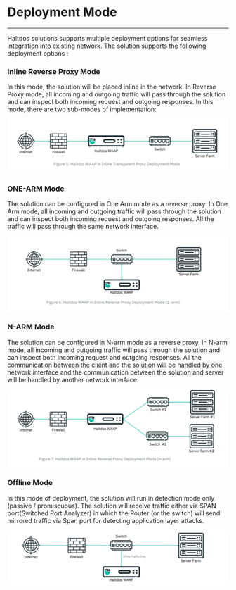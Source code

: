 # Deployment Mode
---

Haltdos solutions supports multiple deployment options for seamless integration into existing network.
The solution supports the following deployment options :

### Inline Reverse Proxy Mode

In this mode, the solution will be placed inline in the network. In Reverse Proxy mode, all incoming and outgoing traffic will pass through the solution and can inspect both incoming request and outgoing responses. In this mode, there are two sub-modes of implementation:

![inline-reverse-proxy](/img/mssp/v8/docs/inline-reverse-proxy.png)

### ONE-ARM Mode

The solution can be configured in One Arm mode as a reverse proxy. In One Arm mode, all incoming and outgoing traffic will pass through the solution and can inspect both incoming request and outgoing responses. All the traffic will pass through the same network interface.

![one-arm-mode](/img/mssp/v8/docs/one-arm-mode.png)

### N-ARM Mode

The solution can be configured in N-arm mode as a reverse proxy. In N-arm mode, all incoming and outgoing traffic will pass through the solution and can inspect both incoming request and outgoing responses. All the communication between the client and the solution will be handled by one network interface and the communication between the solution and server will be handled by another network interface.

![n-arm-mode](/img/mssp/v8/docs/n-arm-mode.png)

### Offline Mode

In this mode of deployment, the solution will run in detection mode only (passive / promiscuous). The solution will receive traffic either via SPAN port(Switched Port Analyzer) in which the Router (or the switch) will send mirrored traffic via Span port for detecting application layer attacks.

![offline-mode](/img/mssp/v8/docs/offline-mode.png)